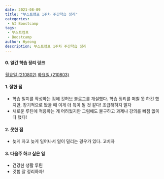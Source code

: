 ```yaml
---
date: 2021-08-09
title: "부스트캠프 1주차 주간학습 정리"
categories: 
 - AI Boostcamp
tags:
 - 부스트캠프
 - Boostcamp
author: Hyeong
description: 부스트캠프 1주차 주간학습 정리
---
```

#### 0. 일간 학습 정리 링크
[월요일 (210802)](https://github.com/hyeong01/AI-boostcamp/blob/main/U-stage/Day%201%20(210802).md)
[화요일 (210803)](https://github.com/hyeong01/AI-boostcamp/blob/main/U-stage/Day%202%20(210803).md)

#### 1. 잘한 점
- 학습 일지를 작성하는 김에 깃허브 블로그를 개설했다. 학습 정리를 며칠 못 하긴 했지만, 장기적으로 봤을 때 이게 더 득이 될 것 같다! 조급해하지 말자
- 새로운 루틴에 적응하는 게 어려웠지만 그럼에도 불구하고 과제나 강의를 빠짐 없이 다 했다!

#### 2. 못한 점
- 늦게 자고 늦게 일어나서 일이 밀리는 경우가 있다. 고치자

#### 3. 다음주 하고 싶은 일
- 건강한 생활 루틴
- 깃헙 잘 정리하자!
